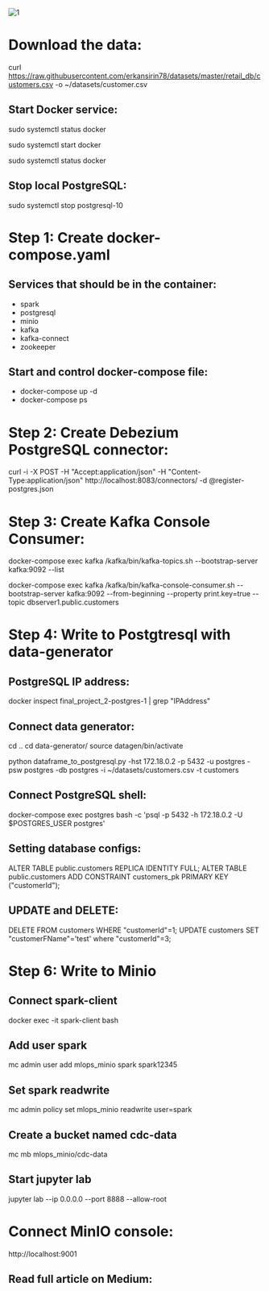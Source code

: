    ![1](https://user-images.githubusercontent.com/73841520/219899544-8acb7985-5ee9-438a-91ed-ede1795ea9cd.png)

# Download the data:

curl https://raw.githubusercontent.com/erkansirin78/datasets/master/retail_db/customers.csv -o ~/datasets/customer.csv

## Start Docker service:

sudo systemctl status docker

sudo systemctl start docker

sudo systemctl status docker

## Stop local PostgreSQL:
sudo systemctl stop postgresql-10

# Step 1: Create docker-compose.yaml

## Services that should be in the container:

- spark
- postgresql
- minio
- kafka
- kafka-connect
- zookeeper

## Start and control docker-compose file:
- docker-compose up -d
- docker-compose ps 

# Step 2: Create Debezium PostgreSQL connector:
curl -i -X POST -H "Accept:application/json" -H "Content-Type:application/json" http://localhost:8083/connectors/ -d @register-postgres.json


# Step 3: Create Kafka Console Consumer:
docker-compose exec kafka /kafka/bin/kafka-topics.sh --bootstrap-server kafka:9092 --list

docker-compose exec kafka /kafka/bin/kafka-console-consumer.sh --bootstrap-server kafka:9092 --from-beginning --property print.key=true --topic dbserver1.public.customers


# Step 4: Write to Postgtresql with data-generator

## PostgreSQL IP address:
docker inspect final_project_2-postgres-1 | grep "IPAddress"

## Connect data generator:
cd ..
cd data-generator/
source datagen/bin/activate

python dataframe_to_postgresql.py -hst 172.18.0.2 -p 5432 -u postgres -psw postgres -db postgres -i ~/datasets/customers.csv -t customers

## Connect PostgreSQL shell:
docker-compose exec postgres bash -c 'psql -p 5432 -h 172.18.0.2 -U $POSTGRES_USER postgres'

## Setting database configs:
ALTER TABLE public.customers REPLICA IDENTITY FULL;
ALTER TABLE public.customers ADD CONSTRAINT customers_pk PRIMARY KEY ("customerId");

## UPDATE and DELETE:
DELETE FROM customers WHERE "customerId"=1;
UPDATE customers SET "customerFName"='test' where "customerId"=3;


# Step 6: Write to Minio

## Connect spark-client
docker exec -it spark-client bash

## Add user spark
mc admin user add mlops_minio spark spark12345

## Set spark readwrite
mc admin policy set mlops_minio readwrite user=spark

## Create a bucket named cdc-data
mc mb mlops_minio/cdc-data

## Start jupyter lab
jupyter lab --ip 0.0.0.0 --port 8888 --allow-root

# Connect MinIO console:
http://localhost:9001


## Read full article on Medium:

